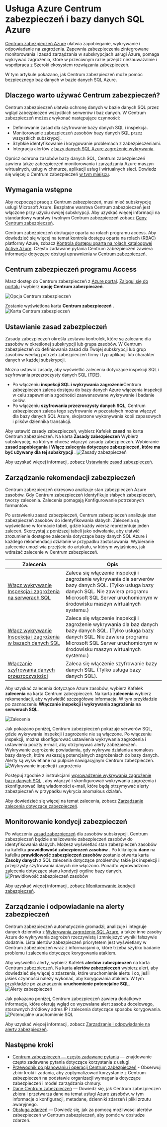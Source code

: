 <properties
   pageTitle="Usługa Azure Centrum zabezpieczeń i bazy danych SQL Azure | Microsoft Azure"
   description="W tym artykule pokazano, jak Centrum zabezpieczeń może pomóc bezpiecznego baz danych w bazie danych SQL Azure."
   services="sql-database"
   documentationCenter="na"
   authors="TerryLanfear"
   manager="MBaldwin"
   editor=""/>

<tags
   ms.service="security-center"
   ms.devlang="na"
   ms.topic="article"
   ms.tgt_pltfrm="na"
   ms.workload="na"
   ms.date="10/18/2016"
   ms.author="terrylan"/>

# <a name="azure-security-center-and-azure-sql-database-service"></a>Usługa Azure Centrum zabezpieczeń i bazy danych SQL Azure

[Centrum zabezpieczeń Azure](https://azure.microsoft.com/documentation/services/security-center/) ułatwia zapobieganie, wykrywanie i odpowiadanie na zagrożenia. Zapewnia zabezpieczenia zintegrowane monitorowania i zasad zarządzania w subskrypcjach usługi Azure, pomaga wykrywać zagrożenia, które w przeciwnym razie przejdź niezauważalnie i współpraca z Szeroki ekosystem rozwiązania zabezpieczeń.

W tym artykule pokazano, jak Centrum zabezpieczeń może pomóc bezpiecznego baz danych w bazie danych SQL Azure.

## <a name="why-use-security-center"></a>Dlaczego warto używać Centrum zabezpieczeń?

Centrum zabezpieczeń ułatwia ochronę danych w bazie danych SQL przez wgląd zabezpieczeń wszystkich serwerów i baz danych. W Centrum zabezpieczeń możesz wykonać następujące czynności:

- Definiowanie zasad dla szyfrowanie bazy danych SQL i inspekcja.
- Monitorowanie zabezpieczeń zasobów bazy danych SQL przez wszystkich subskrypcji.
- Szybkie identyfikowanie i korygowanie problemach z zabezpieczeniami.
- Integracja alertów z [bazy danych SQL Azure zagrożenie wykrywania](../sql-database/sql-database-threat-detection-get-started.md).

Oprócz ochrona zasobów bazy danych SQL, Centrum zabezpieczeń zawiera także zabezpieczeń monitorowania i zarządzania Azure maszyn wirtualnych, usług w chmurze, aplikacji usług i wirtualnych sieci. Dowiedz się więcej o Centrum zabezpieczeń [w tym miejscu](security-center-intro.md).

## <a name="prerequisites"></a>Wymagania wstępne

Aby rozpocząć pracę z Centrum zabezpieczeń, musi mieć subskrypcję usługi Microsoft Azure. Bezpłatne warstwa Centrum zabezpieczeń jest włączone przy użyciu swojej subskrypcji. Aby uzyskać więcej informacji na standardowy warstwy i wolnym Centrum zabezpieczeń zobacz [Ceny Centrum zabezpieczeń](https://azure.microsoft.com/pricing/details/security-center/).

Centrum zabezpieczeń obsługuje oparta na rolach programu access. Aby dowiedzieć się więcej na temat kontrola dostępu oparta na rolach (RBAC) platformy Azure, zobacz [Kontrola dostępu oparta na rolach katalogowej Active Azure](../active-directory/role-based-access-control-configure.md). Często zadawane pytania Centrum zabezpieczeń zawiera informacje dotyczące [obsługi uprawnienia w Centrum zabezpieczeń](security-center-faq.md#how-are-permissions-handled-in-azure-security-center).

## <a name="access-security-center"></a>Centrum zabezpieczeń programu Access

Masz dostęp do Centrum zabezpieczeń z [Azure portal](https://azure.microsoft.com/features/azure-portal/). [Zaloguj się do portalu](https://portal.azure.com/) i wybierz **opcję Centrum zabezpieczeń**.

![Opcja Centrum zabezpieczeń][1]

Zostanie wyświetlona karta **Centrum zabezpieczeń** .
![Karta Centrum zabezpieczeń][2]

## <a name="set-security-policy"></a>Ustawianie zasad zabezpieczeń

Zasady zabezpieczeń określa zestawu kontrolek, które są zalecane dla zasobów w określonej subskrypcji lub grupa zasobów. W Centrum zabezpieczeń do definiowania zasad dla Twojej subskrypcji lub grup zasobów według potrzeb zabezpieczeń firmy i typ aplikacji lub charakter danych w każdej subskrypcji.

Można ustawić zasady, aby wyświetlić zalecenia dotyczące inspekcji SQL i szyfrowania przezroczysty danych SQL (TDE).

- Po włączeniu **inspekcji SQL i wykrywania zagrożenie**Centrum zabezpieczeń zaleca dostępu do bazy danych Azure włączenia inspekcji w celu zapewnienia zgodności zaawansowane wykrywanie i badanie celów.
- Po włączeniu **szyfrowania przezroczysty danych SQL**, Centrum zabezpieczeń zaleca tego szyfrowanie w pozostałych można włączyć dla bazy danych SQL Azure, skojarzone wykonywania kopii zapasowych i plików dziennika transakcji.

Aby ustawić zasady zabezpieczeń, wybierz Kafelek **zasad** na karta Centrum zabezpieczeń. Na karta **Zasady zabezpieczeń** Wybierz subskrypcję, na którym chcesz włączyć zasady zabezpieczeń. Wybieranie **zasad zapobiegania** i **Włącz zalecenia dotyczące zabezpieczeń, które ma być używany dla tej subskrypcji** .
![Zasady zabezpieczeń][3]

Aby uzyskać więcej informacji, zobacz [Ustawianie zasad zabezpieczeń](security-center-policies.md).

## <a name="manage-security-recommendation"></a>Zarządzanie rekomendacji zabezpieczeń

Centrum zabezpieczeń okresowo analizuje stan zabezpieczeń Azure zasobów. Gdy Centrum zabezpieczeń identyfikuje słabych zabezpieczeń, tworzy zalecenia. Zalecenia pomagają Konfigurowanie potrzebnych formantów.

Po ustawieniu zasad zabezpieczeń, Centrum zabezpieczeń analizuje stan zabezpieczeń zasobów do identyfikowania słabych. Zalecenia są wyświetlane w formacie tabeli, gdzie każdy wiersz reprezentuje jeden zaleceń. Skorzystaj z poniższej tabeli jako odwołanie, aby ułatwić zrozumienie dostępne zalecenia dotyczące bazy danych SQL Azure i każdego rekomendacji działanie w przypadku zastosowania. Wybieranie zalecenie umożliwia przejście do artykułu, w którym wyjaśniono, jak wdrażać zalecenie w Centrum zabezpieczeń.

| Zalecenia | Opis |
| ----- | ----- |
| [Włącz wykrywanie Inspekcja i zagrożenia na serwerach SQL](security-center-enable-auditing-on-sql-servers.md) | Zaleca się włączenie inspekcji i zagrożenie wykrywania dla serwerów bazy danych SQL. (Tylko usługa bazy danych SQL. Nie zawiera programu Microsoft SQL Server uruchomionym w środowisku maszyn wirtualnych systemu.) |
| [Włącz wykrywanie Inspekcja i zagrożenia w bazach danych SQL](security-center-enable-auditing-on-sql-databases.md) | Zaleca się włączenie inspekcji i zagrożenie wykrywania dla baz danych bazy danych SQL. (Tylko usługa bazy danych SQL. Nie zawiera programu Microsoft SQL Server uruchomionym w środowisku maszyn wirtualnych systemu.) |
| [Włączanie szyfrowania danych przezroczystości](security-center-enable-transparent-data-encryption.md) | Zaleca się włączenie szyfrowanie bazy danych SQL. (Tylko usługa bazy danych SQL). |

Aby uzyskać zalecenia dotyczące Azure zasobów, wybierz Kafelek **zalecenia** na karta Centrum zabezpieczeń. Na karta **zalecenia** wybierz rekomendacji, aby wyświetlić szczegółowe informacje. W tym przykładzie po zaznaczeniu **Włączanie inspekcji i wykrywania zagrożenia na serwerach SQL**.

![Zalecenia][4]

Jak pokazano poniżej, Centrum zabezpieczeń pokazuje serwerów SQL, gdzie wykrywania inspekcji i zagrożenie nie są włączone. Po włączeniu inspekcji, można skonfigurować ustawienia wykrywania zagrożenia i ustawienia poczty e-mail, aby otrzymywać alerty zabezpieczeń. Wykrywanie zagrożenie powiadamia, gdy wykrywa działania anomalous bazy danych, które wskazują potencjalnych zagrożeniach do bazy danych. Alerty są wyświetlane na pulpicie nawigacyjnym Centrum zabezpieczeń.
![Wykrywanie inspekcji i zagrożenia][5]

Postępuj zgodnie z instrukcjami [wprowadzenie wykrywania zagrożenie bazy danych SQL](../sql-database/sql-database-threat-detection-get-started.md) , aby włączyć i skonfigurować wykrywania zagrożenia i skonfigurować listę wiadomości e-mail, które będą otrzymywać alerty zabezpieczeń w przypadku wykrycia anomalous działań.

Aby dowiedzieć się więcej na temat zalecenia, zobacz [Zarządzanie zalecenia dotyczące zabezpieczeń](security-center-recommendations.md).

## <a name="monitor-security-health"></a>Monitorowanie kondycji zabezpieczeń

Po włączeniu [zasad zabezpieczeń](security-center-policies.md) dla zasobów subskrypcji, Centrum zabezpieczeń będzie analizowanie zabezpieczeń zasobów do identyfikowania słabych.  Możesz wyświetlać stan zabezpieczeń zasobów na kafelku **prawidłowość zabezpieczeń zasobów** . Po kliknięciu **dane** na kafelku **prawidłowość zabezpieczeń zasobów** zostanie otwarta karta **Zasoby danych** z SQL zalecenia dotyczące problemów, takie jak inspekcji i przejrzysty szyfrowania danych nie włączono. Ponadto wprowadzono zalecenia dotyczące stanu kondycji ogólne bazy danych.
![Prawidłowość zabezpieczeń zasobów][6]

Aby uzyskać więcej informacji, zobacz [Monitorowanie kondycji zabezpieczeń](security-center-monitoring.md).

## <a name="manage-and-respond-to-security-alerts"></a>Zarządzanie i odpowiadanie na alerty zabezpieczeń

Centrum zabezpieczeń automatycznie gromadzi, analizuje i integruje danych dziennika z [Wykrywania zagrożenie SQL Azure](../sql-database/sql-database-threat-detection-get-started.md), a także inne zasoby Azure do wykrywania zagrożeń rzeczywistą i zmniejszyć wyniki fałszywie dodatnie. Lista alertów zabezpieczeń priorytetem jest wyświetlany w Centrum zabezpieczeń wraz z informacjami o, które trzeba szybko badanie problemu i zalecenia dotyczące korygowania atakiem.

Aby wyświetlić alerty, wybierz Kafelek **alertów zabezpieczeń** na karta Centrum zabezpieczeń. Na karta **alertów zabezpieczeń** wybierz alert, aby dowiedzieć się więcej o zdarzenia, które uruchomienie alertu i co, jeśli jakieś czynności należy wykonać, aby korygowania atakiem. W tym przykładzie po zaznaczeniu **uruchomienie potencjalne SQL**.
![Alerty zabezpieczeń][7]

Jak pokazano poniżej, Centrum zabezpieczeń zawiera dodatkowe informacje, które oferują wgląd co wyzwalane alert zasobu docelowego, stosownych źródłowy adres IP i zalecenia dotyczące sposobu korygowania.
![Potencjalne uruchomienie SQL][8]

Aby uzyskać więcej informacji, zobacz [Zarządzanie i odpowiadanie na alerty zabezpieczeń](security-center-managing-and-responding-alerts.md).

## <a name="next-steps"></a>Następne kroki

- [Centrum zabezpieczeń — często zadawane pytania](security-center-faq.md) — znajdowanie często zadawane pytania dotyczące korzystania z usługi.
- [Przewodnik po planowaniu i operacji Centrum zabezpieczeń](security-center-planning-and-operations-guide.md) - Obserwuj zbiór kroki i zadania, aby zoptymalizować korzystanie z Centrum zabezpieczeń na podstawie organizacji wymagania dotyczące zabezpieczeń i model zarządzania chmury.
- [Dane Centrum zabezpieczeń](security-center-data-security.md) — Dowiedz się, jak Centrum zabezpieczeń zbiera i przetwarza dane na temat usługi Azure zasobów, w tym informacje o konfiguracji, metadane, dzienniki zdarzeń i pliki zrzutu awaryjnego.
- [Obsługa zdarzeń](security-center-incident.md) — Dowiedz się, jak za pomocą możliwości alertów zabezpieczeń w Centrum zabezpieczeń, aby pomóc w obsłudze zdarzeń.

<!--Image references-->
[1]: ./media/security-center-sql-database/security-center.png
[2]: ./media/security-center-sql-database/security-center-blade.png
[3]: ./media/security-center-sql-database/security-policy.png
[4]: ./media/security-center-sql-database/recommendation.png
[5]: ./media/security-center-sql-database/turn-on-auditing.png
[6]: ./media/security-center-sql-database/monitor-health.png
[7]: ./media/security-center-sql-database/alert.png
[8]: ./media/security-center-sql-database/sql-injection.png
